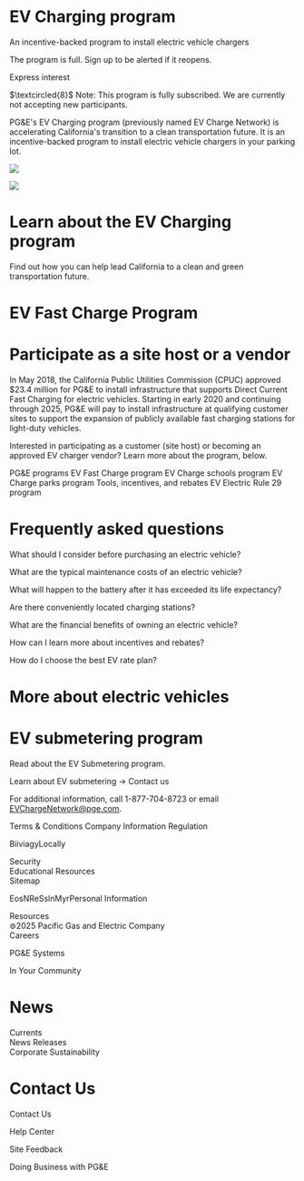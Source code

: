 # EV Charging program  

An incentive-backed program to install electric vehicle chargers  

The program is full. Sign up to be alerted if it reopens.  

Express interest  

$\textcircled{8}$ Note: This program is fully subscribed. We are currently not accepting new participants.  

PG&E's EV Charging program (previously named EV Charge Network) is accelerating California's transition to a clean transportation future. It is an incentive-backed program to install electric vehicle chargers in your parking lot.  

![](images/8c221f1729095a550732a0561548a6421dbef8ab88815527fe3f2380fc36d5a8.jpg)  

![](images/adc9e2fa9a7bdf3d06faf94cb9293eef89ef897dd2e7f83eafb8dd3ee0c58903.jpg)  

# Learn about the EV Charging program  

Find out how you can help lead California to a clean and green transportation future.  

# EV Fast Charge Program  

# Participate as a site host or a vendor  

In May 2018, the California Public Utilities Commission (CPUC) approved $\$23.4$ million for PG&E to install infrastructure that supports Direct Current Fast Charging for electric vehicles. Starting in early 2020 and continuing through 2025, PG&E will pay to install infrastructure at qualifying customer sites to support the expansion of publicly available fast charging stations for light-duty vehicles.  

Interested in participating as a customer (site host) or becoming an approved EV charger vendor? Learn more about the program, below.  

PG&E programs EV Fast Charge program EV Charge schools program EV Charge parks program Tools, incentives, and rebates EV Electric Rule 29 program  

# Frequently asked questions  

What should I consider before purchasing an electric vehicle?  

What are the typical maintenance costs of an electric vehicle?  

What will happen to the battery after it has exceeded its life expectancy?  

Are there conveniently located charging stations?  

What are the financial benefits of owning an electric vehicle?  

How can I learn more about incentives and rebates?  

How do I choose the best EV rate plan?  

# More about electric vehicles  

# EV submetering program  

Read about the EV Submetering program.  

Learn about EV submetering $\rightarrow$ Contact us  

For additional information, call 1-877-704-8723 or email EVChargeNetwork@pge.com.  

Terms & Conditions Company Information Regulation  

BiiviagyLocally  

Security   
Educational Resources   
Sitemap  

EosNReSslnMyrPersonal Information  

Resources   
$\circledcirc2025$ Pacific Gas and Electric Company   
Careers  

PG&E Systems  

In Your Community  

# News  

Currents   
News Releases   
Corporate Sustainability  

# Contact Us  

Contact Us  

Help Center  

Site Feedback  

Doing Business with PG&E  